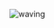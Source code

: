 ![waving](https://capsule-render.vercel.app/api?type=waving&height=200&text=✨sosojean✨%20&fontAlign=120&fontAlignY=40&&color=timeAuto&animation=twinkling)

